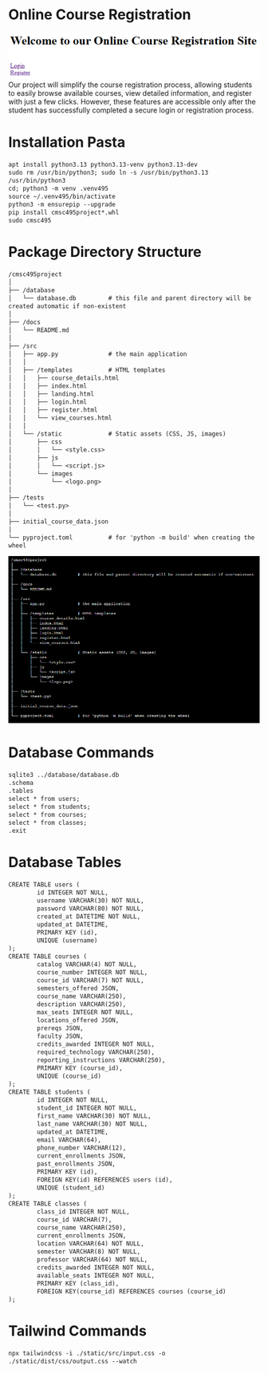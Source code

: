 # Online Course Registration 
![alt text](../images/banner.png)  
Our project will simplify the course registration process, allowing students to easily browse available courses, view detailed information, and register with just a few clicks. However, these features are accessible only after the student has successfully completed a secure login or registration process.  


# Installation Pasta
```
apt install python3.13 python3.13-venv python3.13-dev  
sudo rm /usr/bin/python3; sudo ln -s /usr/bin/python3.13 /usr/bin/python3        
cd; python3 -m venv .venv495     
source ~/.venv495/bin/activate    
python3 -m ensurepip --upgrade    
pip install cmsc495project*.whl     
sudo cmsc495    
```

# Package Directory Structure

    /cmsc495project
    │
    ├── /database
    │   └── database.db         # this file and parent directory will be created automatic if non-existent
    │
    ├── /docs
    │   └── README.md
    │
    ├── /src
    │   ├── app.py              # the main application
    │   │
    │   ├── /templates          # HTML templates
    │   │   ├── course_details.html
    │   │   ├── index.html
    │   │   ├── landing.html
    │   │   ├── login.html
    │   │   ├── register.html
    │   │   └── view_courses.html
    │   │
    │   └── /static             # Static assets (CSS, JS, images)
    │       ├── css
    │       │   └── <style.css>
    │       ├── js
    │       │   └── <script.js>
    │       └── images
    │           └── <logo.png>
    │
    ├── /tests
    │   └── <test.py>
    │  
    ├── initial_course_data.json
    │  
    └── pyproject.toml          # for 'python -m build' when creating the wheel

![alt text](../images/directory_stucture.png)

# Database Commands
```
sqlite3 ../database/database.db  
.schema  
.tables  
select * from users;  
select * from students;  
select * from courses;  
select * from classes;  
.exit  
```

# Database Tables

    CREATE TABLE users (
            id INTEGER NOT NULL,
            username VARCHAR(30) NOT NULL,
            password VARCHAR(80) NOT NULL,
            created_at DATETIME NOT NULL,
            updated_at DATETIME,
            PRIMARY KEY (id),
            UNIQUE (username)
    );
    CREATE TABLE courses (
            catalog VARCHAR(4) NOT NULL,
            course_number INTEGER NOT NULL,
            course_id VARCHAR(7) NOT NULL,
            semesters_offered JSON,
            course_name VARCHAR(250),
            description VARCHAR(250),
            max_seats INTEGER NOT NULL,
            locations_offered JSON,
            prereqs JSON,
            faculty JSON,
            credits_awarded INTEGER NOT NULL,
            required_technology VARCHAR(250),
            reporting_instructions VARCHAR(250),
            PRIMARY KEY (course_id),
            UNIQUE (course_id)
    );
    CREATE TABLE students (
            id INTEGER NOT NULL,
            student_id INTEGER NOT NULL,
            first_name VARCHAR(30) NOT NULL,
            last_name VARCHAR(30) NOT NULL,
            updated_at DATETIME,
            email VARCHAR(64),
            phone_number VARCHAR(12),
            current_enrollments JSON,
            past_enrollments JSON,
            PRIMARY KEY (id),
            FOREIGN KEY(id) REFERENCES users (id),
            UNIQUE (student_id)
    );
    CREATE TABLE classes (
            class_id INTEGER NOT NULL,
            course_id VARCHAR(7),
            course_name VARCHAR(250),
            current_enrollments JSON,
            location VARCHAR(64) NOT NULL,
            semester VARCHAR(8) NOT NULL,
            professor VARCHAR(64) NOT NULL,
            credits_awarded INTEGER NOT NULL,
            available_seats INTEGER NOT NULL,
            PRIMARY KEY (class_id),
            FOREIGN KEY(course_id) REFERENCES courses (course_id)
    );

# Tailwind Commands
    npx tailwindcss -i ./static/src/input.css -o ./static/dist/css/output.css --watch